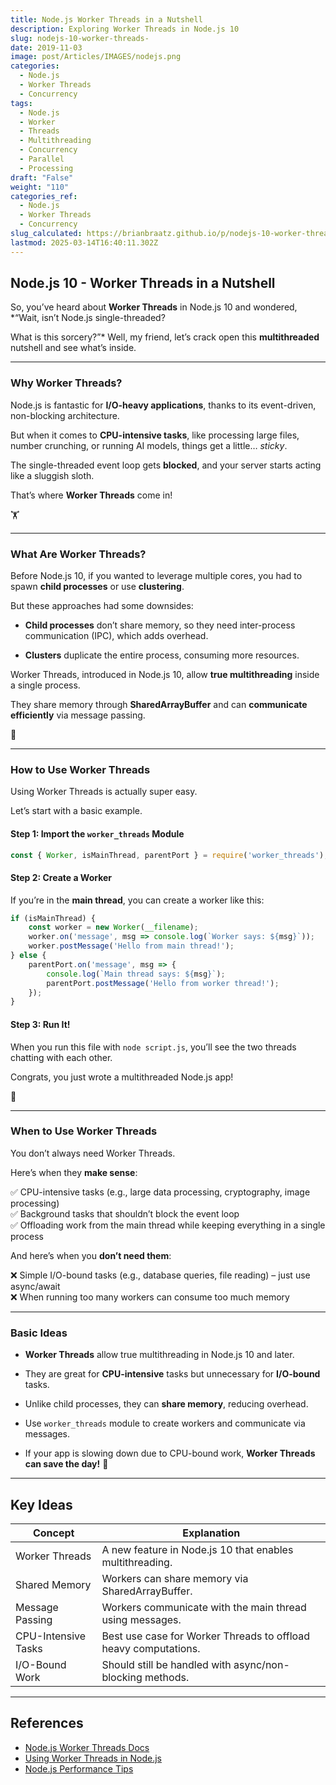 ```yaml
---
title: Node.js Worker Threads in a Nutshell
description: Exploring Worker Threads in Node.js 10
slug: nodejs-10-worker-threads-
date: 2019-11-03
image: post/Articles/IMAGES/nodejs.png
categories:
  - Node.js
  - Worker Threads
  - Concurrency
tags:
  - Node.js
  - Worker
  - Threads
  - Multithreading
  - Concurrency
  - Parallel
  - Processing
draft: "False"
weight: "110"
categories_ref:
  - Node.js
  - Worker Threads
  - Concurrency
slug_calculated: https://brianbraatz.github.io/p/nodejs-10-worker-threads-
lastmod: 2025-03-14T16:40:11.302Z
---
```

## Node.js 10 - Worker Threads in a Nutshell

So, you’ve heard about **Worker Threads** in Node.js 10 and wondered, \*“Wait, isn’t Node.js single-threaded?

What is this sorcery?”\* Well, my friend, let’s crack open this **multithreaded** nutshell and see what’s inside.

***

### Why Worker Threads?

Node.js is fantastic for **I/O-heavy applications**, thanks to its event-driven, non-blocking architecture.

But when it comes to **CPU-intensive tasks**, like processing large files, number crunching, or running AI models, things get a little… *sticky*.

The single-threaded event loop gets **blocked**, and your server starts acting like a sluggish sloth.

That’s where **Worker Threads** come in!

🏋️

***

### What Are Worker Threads?

Before Node.js 10, if you wanted to leverage multiple cores, you had to spawn **child processes** or use **clustering**.

But these approaches had some downsides:

* **Child processes** don’t share memory, so they need inter-process communication (IPC), which adds overhead.

* **Clusters** duplicate the entire process, consuming more resources.

Worker Threads, introduced in Node.js 10, allow **true multithreading** inside a single process.

They share memory through **SharedArrayBuffer** and can **communicate efficiently** via message passing.

🎉

***

### How to Use Worker Threads

Using Worker Threads is actually super easy.

Let’s start with a basic example.

#### Step 1: Import the `worker_threads` Module

```javascript
const { Worker, isMainThread, parentPort } = require('worker_threads');
```

#### Step 2: Create a Worker

If you’re in the **main thread**, you can create a worker like this:

```javascript
if (isMainThread) {
    const worker = new Worker(__filename);
    worker.on('message', msg => console.log(`Worker says: ${msg}`));
    worker.postMessage('Hello from main thread!');
} else {
    parentPort.on('message', msg => {
        console.log(`Main thread says: ${msg}`);
        parentPort.postMessage('Hello from worker thread!');
    });
}
```

#### Step 3: Run It!

When you run this file with `node script.js`, you’ll see the two threads chatting with each other.

Congrats, you just wrote a multithreaded Node.js app!

🎉

***

### When to Use Worker Threads

You don’t always need Worker Threads.

Here’s when they **make sense**:

✅ CPU-intensive tasks (e.g., large data processing, cryptography, image processing)\
✅ Background tasks that shouldn’t block the event loop\
✅ Offloading work from the main thread while keeping everything in a single process

And here’s when you **don’t need them**:

❌ Simple I/O-bound tasks (e.g., database queries, file reading) – just use async/await\
❌ When running too many workers can consume too much memory

***

### Basic Ideas

* **Worker Threads** allow true multithreading in Node.js 10 and later.

* They are great for **CPU-intensive** tasks but unnecessary for **I/O-bound** tasks.

* Unlike child processes, they can **share memory**, reducing overhead.

* Use `worker_threads` module to create workers and communicate via messages.

* If your app is slowing down due to CPU-bound work, **Worker Threads can save the day!** 🦸

***

## Key Ideas

| Concept             | Explanation                                                     |
| ------------------- | --------------------------------------------------------------- |
| Worker Threads      | A new feature in Node.js 10 that enables multithreading.        |
| Shared Memory       | Workers can share memory via SharedArrayBuffer.                 |
| Message Passing     | Workers communicate with the main thread using messages.        |
| CPU-Intensive Tasks | Best use case for Worker Threads to offload heavy computations. |
| I/O-Bound Work      | Should still be handled with async/non-blocking methods.        |

***

## References

* [Node.js Worker Threads Docs](https://nodejs.org/api/worker_threads.html)
* [Using Worker Threads in Node.js](https://developer.mozilla.org/en-US/docs/Web/JavaScript/Reference/Global_Objects/Worker)
* [Node.js Performance Tips](https://nodejs.org/en/docs/guides/performance-tips/)
